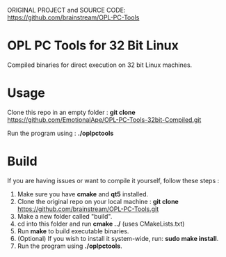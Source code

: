 ORIGINAL PROJECT and SOURCE CODE: 
https://github.com/brainstream/OPL-PC-Tools

# OPL PC Tools for 32 Bit Linux
Compiled binaries for direct execution on 32 bit Linux machines. 

# Usage
Clone this repo in an empty folder : 
**git clone** https://github.com/EmotionalApe/OPL-PC-Tools-32bit-Compiled.git 

Run the program using : 
**./oplpctools**

# Build
If you are having issues or want to compile it yourself, follow these steps :
1. Make sure you have **cmake** and **qt5** installed. 
2. Clone the original repo on your local machine : **git clone** https://github.com/brainstream/OPL-PC-Tools.git
3. Make a new folder called "build".
4. cd into this folder and run **cmake ../** (uses CMakeLists.txt)
5. Run **make** to build executable binaries.
6. (Optional) If you wish to install it system-wide, run: **sudo make install**.
7. Run the program using **./oplpctools**.

